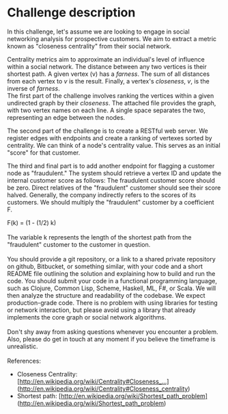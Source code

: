 # Challenge description

In this challenge, let's assume we are looking to engage in social networking analysis for prospective customers. We aim to extract a metric known as "closeness centrality" from their social network.

Centrality metrics aim to approximate an individual's level of influence within a social network. The distance between any two vertices is their shortest path. A given vertex (v) has a *farness*. The sum of all distances from each vertex to *v* is the result. Finally, a vertex's *closeness*, *v*, is the inverse of *farness*.
      
The first part of the challenge involves ranking the vertices within a given undirected graph by their *closeness*. The attached file provides the graph, with two vertex names on each line. A single space separates the two, representing an edge between the nodes. 

The second part of the challenge is to create a RESTful web server. We register edges with endpoints and create a ranking of vertexes sorted by centrality. We can think of a node's centrality value. This serves as an initial "score" for that customer. 

The third and final part is to add another endpoint for flagging a customer node as "fraudulent." The system should retrieve a vertex ID and update the internal customer score as follows: The fraudulent customer score should be zero. Direct relatives of the "fraudulent" customer should see their score halved. Generally, the company indirectly refers to the scores of its customers. We should multiply the "fraudulent" customer by a coefficient F. 

F(k) = (1 - (1/2) k)  
      
The variable k represents the length of the shortest path from the "fraudulent" customer to the customer in question.  
      
You should provide a git repository, or a link to a shared private repository on github, Bitbucket, or something similar, with your code and a short README file outlining the solution and explaining how to build and run the code. You should submit your code in a functional programming language, such as Clojure, Common Lisp, Scheme, Haskell, ML, F#, or Scala. We will then analyze the structure and readability of the codebase. We expect production-grade code. There is no problem with using libraries for testing or network interaction, but please avoid using a library that already implements the core graph or social network algorithms.  
      
Don't shy away from asking questions whenever you encounter a problem. Also, please do get in touch at any moment if you believe the timeframe is unrealistic.   
      
References:   
- Closeness Centrality: [http://en.wikipedia.org/wiki/Centrality#Closeness_...] (http://en.wikipedia.org/wiki/Centrality#Closeness_centrality)   
- Shortest path: [http://en.wikipedia.org/wiki/Shortest_path_problem] (http://en.wikipedia.org/wiki/Shortest_path_problem)